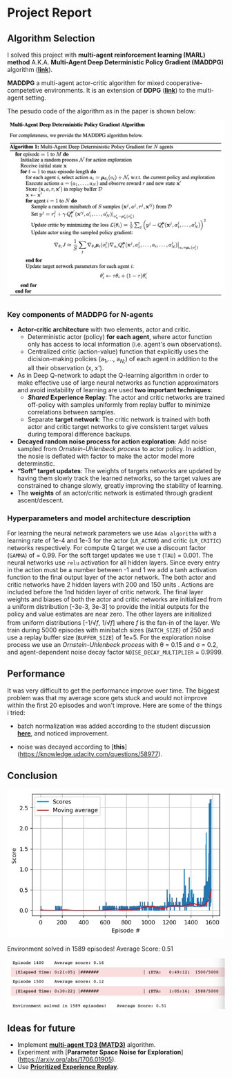 # Project Report

## Algorithm Selection 

I solved this project with **multi-agent reinforcement learning (MARL) method**  A.K.A. **Multi-Agent Deep Deterministic Policy Gradient (MADDPG)** algorithm ([**link**](https://arxiv.org/abs/1706.02275)). 

**MADDPG** a multi-agent actor-critic algorithm for mixed cooperative-competetive environments. It is an extension of **DDPG** ([**link**](https://arxiv.org/abs/1509.02971)) to the multi-agent setting.

The pesudo code of the algorithm as in the paper is shown below:

<p align="left">
  <img src="MADDPG.jpg" width="700">
</p>

### Key components of **MADDPG for N-agents**
- **Actor-critic architecture** with two elements, actor and critic.
  - Deterministic actor (policy) **for each agent**, where actor function only has access to local information (i.e. agent's own observations).
  - Centralized critic (action-value) function that explicitly uses the dicision-making policies (a<sub>1</sub>,..., a<sub>*N*;</sub>) of each agent in addition to the all their
  observation (x, x').
- As in Deep Q-network to adapt the Q-learning algorithm in order to make effective use of large neural networks as function approximators and avoid instability of learning are used **two important techniques**:
  - ***Shared* Experience Replay**: The actor and critic networks are trained off-policy with samples uniformly  from replay buffer to minimize correlations between samples.
  - Separate **target network**: The critic network is trained with both actor and critic target networks to give consistent target values during temporal difference backups.
- **Decayed random noise process for action exploration**: Add noise sampled from *Ornstein-Uhlenbeck process* to actor policy. In addtion, the nosie is deflated with factor to make the actor model more determinstic.
- **“Soft” target updates**: The weights of targets networks are updated by having them slowly track the learned networks, so the target values are constrained to change slowly, greatly improving the stability of learning.
- The **weights** of an actor/critic network is estimated through gradient ascent/descent.

### Hyperparameters and model architecture description
For learning the neural network parameters we use `Adam algorithm` with a learning rate of 1e-4 and 1e-3 for the actor (`LR_ACTOR`) and critic (`LR_CRITIC`) networks respectively. 
For compute Q target we use a discount factor (`GAMMA`) of = 0.99. For the soft target updates we use &tau; (`TAU`) = 0.001. The neural networks use ``relu`` activation for all hidden layers. 
Since every entry in the action must be a number between -1 and 1 we add a tanh activation function to the final output layer of the actor network. 
The both actor and critic networks have 2 hidden layers with 200 and 150 units . 
Actions are included before the 1nd hidden layer of critic network. The final layer weights and biases of both the actor and critic networks are initialized from a uniform distribution [-3e-3, 3e-3] to provide the initial outputs for the policy and value estimates are near zero. 
The other layers are initialized from uniform distributions [-1/<span class="radic"><sup><var></var></sup>√</span><span class="radicand"><var>f</var></span>, 1/<span class="radic"><sup><var></var></sup>√</span><span class="radicand"><var>f</var></span>] where *f* is the fan-in of the layer. 
We train during 5000 episodes with minibatch sizes (`BATCH_SIZE`) of 250 and use a replay buffer size (`BUFFER_SIZE`) of 1e+5.
For the exploration noise process we use an *Ornstein-Uhlenbeck process* with &theta; = 0.15 and &sigma; = 0.2, and agent-dependent noise decay factor ``NOISE_DECAY_MULTIPLIER`` = 0.9999.
## Performance
It was very difficult to get the performance improve over time. The biggest problem was that my average score gets stuck and would not improve within the first 20 episodes and won't improve. Here are some of the things i tried:

- batch normalization was added according to the student discussion [**here**](https://knowledge.udacity.com/questions/58977), and noticed improvement.

- noise was decayed according to [**this**] (https://knowledge.udacity.com/questions/58977).


## Conclusion

<p align="left">
  <img src="tennis_score.png" width="550">
</p>
Environment solved in 1589 episodes!	Average Score: 0.51

<p align="left">
  <img src="solution_text.jpg" width="550">
</p>

## Ideas for future

- Implement [**multi-agent TD3 (MATD3)**](https://arxiv.org/abs/1910.01465) algorithm.
- Experiment with [**Parameter Space Noise for Exploration**] (https://arxiv.org/abs/1706.01905).
- Use [**Prioritized Experience Replay**](https://arxiv.org/abs/1511.05952).
